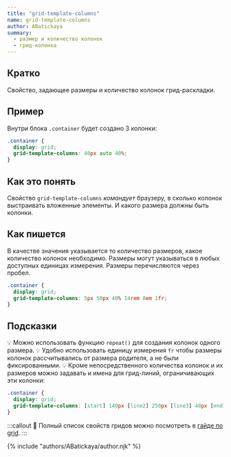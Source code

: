 ```yaml
---
title: "grid-template-columns"
name: grid-template-columns
author: ABatickaya
summary:
  - размер и количество колонок
  - грид-колонка
---
```


## Кратко

Свойство, задающее размеры и количество колонок грид-раскладки.

## Пример

Внутри блока `.container` будет создано 3 колонки:

```css
.container {
  display: grid;
  grid-template-columns: 40px auto 40%;
}
```

## Как это понять

Свойство `grid-template-columns` _командует_ браузеру, в сколько колонок выстраивать вложенные элементы. И какого размера должны быть колонки.

## Как пишется

В качестве значения указывается то количество размеров, какое количество колонок необходимо. Размеры могут указываться в любых доступных единицах измерения. Размеры перечисляются через пробел.

```css
.container {
  display: grid;
  grid-template-columns: 5px 50px 40% 14rem 8em 1fr;
}
```

## Подсказки

💡 Можно использовать функцию `repeat()` для создания колонок одного размера.
💡 Удобно использовать единицу измерения `fr` чтобы размеры колонок рассчитывались от размера родителя, а не были фиксированными.
💡 Кроме непосредственного количества колонок и их размеров можно задавать и имена для грид-линий, ограничивающих эти колонки:

```css
.container {
  display: grid;
  grid-template-columns: [start] 140px [line2] 250px [line3] 40px [end];
}
```

:::callout 📝
Полный список свойств гридов можно посмотреть в [гайде по grid](/css/long/grid-guide/).
:::

{% include "authors/ABatickaya/author.njk" %}

